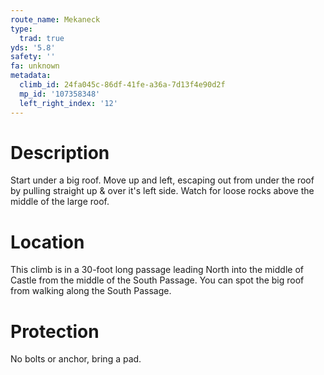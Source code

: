 ```yaml
---
route_name: Mekaneck
type:
  trad: true
yds: '5.8'
safety: ''
fa: unknown
metadata:
  climb_id: 24fa045c-86df-41fe-a36a-7d13f4e90d2f
  mp_id: '107358348'
  left_right_index: '12'
---
```

# Description
Start under a big roof. Move up and left, escaping out from under the roof by pulling straight up & over it's left side. Watch for loose rocks above the middle of the large roof.

# Location
This climb is in a 30-foot long passage leading North into the middle of Castle from the middle of the South Passage. You can spot the big roof from walking along the South Passage.

# Protection
No bolts or anchor, bring a pad.
